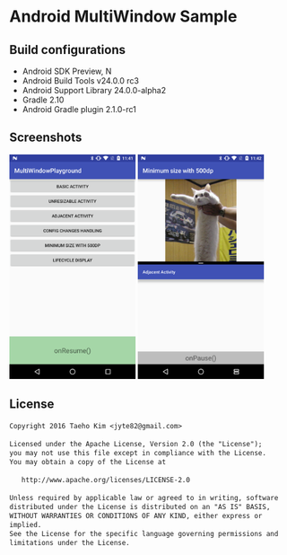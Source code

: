 # Android MultiWindow Sample

## Build configurations

- Android SDK Preview, N
- Android Build Tools v24.0.0 rc3
- Android Support Library 24.0.0-alpha2
- Gradle 2.10
- Android Gradle plugin 2.1.0-rc1

## Screenshots

<img src="screenshots/screenshot1.png" height="400" alt="Screenshot"/>
<img src="screenshots/screenshot2.png" height="400" alt="Screenshot"/>

## License

```
Copyright 2016 Taeho Kim <jyte82@gmail.com>

Licensed under the Apache License, Version 2.0 (the "License");
you may not use this file except in compliance with the License.
You may obtain a copy of the License at

   http://www.apache.org/licenses/LICENSE-2.0

Unless required by applicable law or agreed to in writing, software
distributed under the License is distributed on an "AS IS" BASIS,
WITHOUT WARRANTIES OR CONDITIONS OF ANY KIND, either express or implied.
See the License for the specific language governing permissions and
limitations under the License.
```
